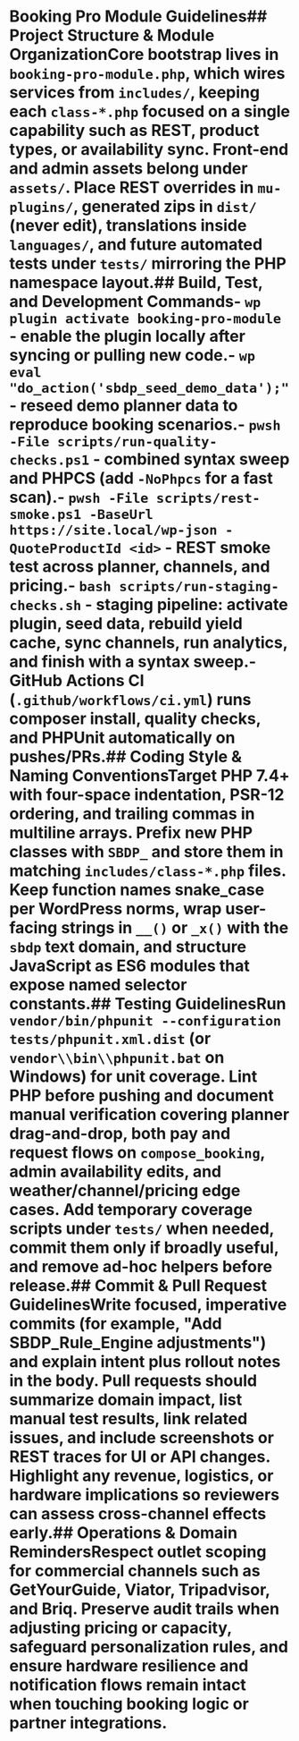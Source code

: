 # Booking Pro Module Guidelines## Project Structure & Module OrganizationCore bootstrap lives in `booking-pro-module.php`, which wires services from `includes/`, keeping each `class-*.php` focused on a single capability such as REST, product types, or availability sync. Front-end and admin assets belong under `assets/`. Place REST overrides in `mu-plugins/`, generated zips in `dist/` (never edit), translations inside `languages/`, and future automated tests under `tests/` mirroring the PHP namespace layout.## Build, Test, and Development Commands- `wp plugin activate booking-pro-module` - enable the plugin locally after syncing or pulling new code.- `wp eval "do_action('sbdp_seed_demo_data');"` - reseed demo planner data to reproduce booking scenarios.- `pwsh -File scripts/run-quality-checks.ps1` - combined syntax sweep and PHPCS (add `-NoPhpcs` for a fast scan).- `pwsh -File scripts/rest-smoke.ps1 -BaseUrl https://site.local/wp-json -QuoteProductId <id>` - REST smoke test across planner, channels, and pricing.- `bash scripts/run-staging-checks.sh` - staging pipeline: activate plugin, seed data, rebuild yield cache, sync channels, run analytics, and finish with a syntax sweep.- GitHub Actions CI (`.github/workflows/ci.yml`) runs composer install, quality checks, and PHPUnit automatically on pushes/PRs.## Coding Style & Naming ConventionsTarget PHP 7.4+ with four-space indentation, PSR-12 ordering, and trailing commas in multiline arrays. Prefix new PHP classes with `SBDP_` and store them in matching `includes/class-*.php` files. Keep function names snake_case per WordPress norms, wrap user-facing strings in `__()` or `_x()` with the `sbdp` text domain, and structure JavaScript as ES6 modules that expose named selector constants.## Testing GuidelinesRun `vendor/bin/phpunit --configuration tests/phpunit.xml.dist` (or `vendor\\bin\\phpunit.bat` on Windows) for unit coverage. Lint PHP before pushing and document manual verification covering planner drag-and-drop, both pay and request flows on `compose_booking`, admin availability edits, and weather/channel/pricing edge cases. Add temporary coverage scripts under `tests/` when needed, commit them only if broadly useful, and remove ad-hoc helpers before release.## Commit & Pull Request GuidelinesWrite focused, imperative commits (for example, "Add SBDP_Rule_Engine adjustments") and explain intent plus rollout notes in the body. Pull requests should summarize domain impact, list manual test results, link related issues, and include screenshots or REST traces for UI or API changes. Highlight any revenue, logistics, or hardware implications so reviewers can assess cross-channel effects early.## Operations & Domain RemindersRespect outlet scoping for commercial channels such as GetYourGuide, Viator, Tripadvisor, and Briq. Preserve audit trails when adjusting pricing or capacity, safeguard personalization rules, and ensure hardware resilience and notification flows remain intact when touching booking logic or partner integrations.
